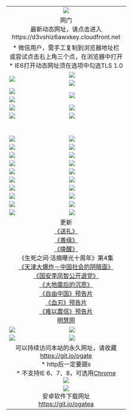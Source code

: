 ﻿<table>
  <tr></tr>
  <tr><td colspan=2 align=center><img src="https://cloud.githubusercontent.com/assets/11880933/13434984/f430fae2-e012-11e5-814f-c2df1e82b247.jpg" /></td></tr>
  <tr><td colspan=2 align=center>网门<br>最新动态网址，请点击进入
<br>https://d3vshiz6awxkey.cloudfront.net
    </td>
  </tr>
  <tr>
    <td colspan=2 align=center>* 微信用户，需手工复制到浏览器地址栏<br>或尝试点击右上角三个点，在浏览器中打开
    <br>* IE6打开动态网址须在选项中勾选TLS 1.0</td>
  </tr>
  <tr>
    <td rowspan=2><a href="https://d3vshiz6awxkey.cloudfront.net/ogUP.aspx?name=11DKC.mp4&list=11DKC" target="_blank"><img src="https://d3vshiz6awxkey.cloudfront.net/Up/11DKC1.jpg" /></a></td> 
    <td><div><a href="https://d3vshiz6awxkey.cloudfront.net/ogUP.aspx?name=LRWS.mp4&list=LRWS" target="_blank"><img src="https://d3vshiz6awxkey.cloudfront.net/Up/LRWS.jpg" /></a></td>
   </tr>
  <tr>
    <td><a href="https://d3vshiz6awxkey.cloudfront.net/ogNiceVedio.aspx" target="_blank"><img src="https://d3vshiz6awxkey.cloudfront.net/Up/11TGKDY.jpg" /></a></td>
  </tr>
  <tr>
    <td><a href="https://d3vshiz6awxkey.cloudfront.net/ogUP.aspx?name=JQR.mp4&count=2" target="_blank"><img src="https://d3vshiz6awxkey.cloudfront.net/Up/JQR.jpg" /></a></td>   
    <td rowspan=2><a href="https://d3vshiz6awxkey.cloudfront.net/ogUP.aspx?name=JP.mp4&count=9" target="_blank"><img src="https://d3vshiz6awxkey.cloudfront.net/Up/JP.jpg" /></td>
  </tr>
  <tr>
    <td><a href="https://d3vshiz6awxkey.cloudfront.net/ogUP.aspx?name=WH.mp4" target="_blank"><img src="https://d3vshiz6awxkey.cloudfront.net/Up/WH.jpg" /></a></td>
  </tr>
  <tr>
    <td><a href="https://d3vshiz6awxkey.cloudfront.net/ogUP.aspx?name=SSZJ.mp4&list=SSZJ" target="_blank"><img src="https://d3vshiz6awxkey.cloudfront.net/Up/SSZJ.jpg" /></a></td>
    <td><a href="https://d3vshiz6awxkey.cloudfront.net/ogUP.aspx?name=1XQK.mp4&count=13" target="_blank"><img src="https://d3vshiz6awxkey.cloudfront.net/Up/1XQK.jpg" /></a</td>
  </tr>
  <tr>
    <td><a href="https://d3vshiz6awxkey.cloudfront.net/ogUP.aspx?name=ZY.mp4&count=2015|16" target="_blank"><img src="https://d3vshiz6awxkey.cloudfront.net/Up/ZY.jpg" /></a</td>
    <td><a href="https://d3vshiz6awxkey.cloudfront.net/ogUP.aspx?name=XTFY.mp4&count=B|2,A|24" target="_blank"><img src="https://d3vshiz6awxkey.cloudfront.net/Up/XTFY.jpg" /></a></td>
  </tr>
  <tr height="40">
  </tr>
  <tr>
    <td><a href="https://d3vshiz6awxkey.cloudfront.net/ogUP.aspx?name=4SQQ.mp4&list=4SQQ" target="_blank"><img src="https://d3vshiz6awxkey.cloudfront.net/Up/4SQQ0.jpg"/></a></td>
    <td><a href="https://d3vshiz6awxkey.cloudfront.net/ogUP.aspx?name=4SHQ.mp4&list=4SHQ" target="_blank"><img src="https://d3vshiz6awxkey.cloudfront.net/Up/4SHQ0.jpg"/></a></td>
  </tr>
  <tr>
    <td><a href="https://d3vshiz6awxkey.cloudfront.net/ogUP.aspx?name=4SZG.mp4&list=4SZG" target="_blank"><img src="https://d3vshiz6awxkey.cloudfront.net/Up/4SZG0.jpg"/></a></td>
    <td><a href="https://d3vshiz6awxkey.cloudfront.net/ogUP.aspx?name=4SDJ.mp4&list=4SDJ" target="_blank"><img src="https://d3vshiz6awxkey.cloudfront.net/Up/4SDJ0.jpg"/></a></td>
  </tr>
  <tr>
    <td><a href="https://d3vshiz6awxkey.cloudfront.net/ogUP.aspx?name=4SGX.mp4&list=4SGX" target="_blank"><img src="https://d3vshiz6awxkey.cloudfront.net/Up/4SGX0.jpg"/></a></td>
    <td><a href="https://d3vshiz6awxkey.cloudfront.net/ogUP.aspx?name=4SHD.mp4&list=4SHD" target="_blank"><img src="https://d3vshiz6awxkey.cloudfront.net/Up/4SHD0.jpg"/></a></td>
  </tr>
  <tr>
    <td><a href="https://d3vshiz6awxkey.cloudfront.net/ogUP.aspx?name=4CTX.mp4&list=4CTX" target="_blank"><img src="https://d3vshiz6awxkey.cloudfront.net/Up/4CTX0.jpg"/></a></td>
    <td><a href="https://d3vshiz6awxkey.cloudfront.net/ogUP.aspx?name=4CWZ.mp4&list=4CWZ" target="_blank"><img src="https://d3vshiz6awxkey.cloudfront.net/Up/4CWZ0.jpg"/></a></td>
  </tr>
  <tr>
    <td><a href="https://d3vshiz6awxkey.cloudfront.net/onUP.aspx?name=https://d1lqqjldbsh7xo.cloudfront.net/" target="_blank"><img src="https://d3vshiz6awxkey.cloudfront.net/Up/0DTW.jpg"/></a></td>
    <td><a href="https://d3vshiz6awxkey.cloudfront.net/onUP.aspx?name=https://d240ns8up8earz.cloudfront.net/acenter/" target="_blank"><img src="https://d3vshiz6awxkey.cloudfront.net/Up/0TDW.jpg" /></a></td>
  </tr>
  <tr>
    <td><a href="https://d3vshiz6awxkey.cloudfront.net/onUP.aspx?name=https://d4508d6vomz2p.cloudfront.net/gb/nsc413.htm" target="_blank"><img src="https://d3vshiz6awxkey.cloudfront.net/Up/0DJY.jpg" /></a></td>
    <td><a href="https://d3vshiz6awxkey.cloudfront.net/onUP.aspx?name=https://dilo7bqpjb57y.cloudfront.net/xtr/gb/prog204.html" target="_blank"><img src="https://d3vshiz6awxkey.cloudfront.net/Up/0XTR.jpg" /></a></td>
  </tr>
  <tr>
    <td><a href="https://d3vshiz6awxkey.cloudfront.net/onUP.aspx?name=https://d3aj00iefsmfgc.cloudfront.net/" target="_blank"><img src="https://d3vshiz6awxkey.cloudfront.net/Up/0MHW.jpg" /></a></td>
    <td><a href="https://d3vshiz6awxkey.cloudfront.net/onUP.aspx?name=https://d20wz7qt14x5d2.cloudfront.net/" target="_blank"><img src="https://d3vshiz6awxkey.cloudfront.net/Up/0ZJW.jpg" /></a></td>
  </tr>
  <tr>
    <td><a href="https://d3vshiz6awxkey.cloudfront.net/ogUP.aspx?name=0FG.zip" target="_blank"><img src="https://d3vshiz6awxkey.cloudfront.net/Up/0FG.jpg" /></a></td>
    <td><a href="https://d3vshiz6awxkey.cloudfront.net/ogUP.aspx?name=0FGA.apk" target="_blank"><img src="https://d3vshiz6awxkey.cloudfront.net/Up/0FGA.jpg" /></a></td>
  </tr>
  <tr>
    <td><a href="https://d3vshiz6awxkey.cloudfront.net/ogUP.aspx?name=0U.zip" target="_blank"><img src="https://d3vshiz6awxkey.cloudfront.net/Up/0U.jpg" /></a></td>
    <td><a href="https://d3vshiz6awxkey.cloudfront.net/ogUP.aspx?name=0UA.apk" target="_blank"><img src="https://d3vshiz6awxkey.cloudfront.net/Up/0UA.jpg" /></a></td>
  </tr>
  <tr>
    <td><a href="https://d3vshiz6awxkey.cloudfront.net/ogUP.aspx?name=0iPPOTV.zip" target="_blank"><img src="https://d3vshiz6awxkey.cloudfront.net/Up/0iPPOTV.jpg" /></a></td>
    <td><a href="https://d3vshiz6awxkey.cloudfront.net/ogUP.aspx?name=0iNTD.apk" target="_blank"><img src="https://d3vshiz6awxkey.cloudfront.net/Up/0iNTD.jpg" /></a></td>
  </tr>
  <tr>
    <td colspan=2 align=center>更新<br>
      <a href="https://d3vshiz6awxkey.cloudfront.net/ogUP.aspx?name=4ESL.mp4" target="_blank">《送礼》</a><br>
      <a href="https://d3vshiz6awxkey.cloudfront.net/ogUP.aspx?name=4ESY.mp4" target="_blank">《善缘》</a><br>
      <a href="https://d3vshiz6awxkey.cloudfront.net/ogUP.aspx?name=4EHX.mp4" target="_blank">《唤醒》</a><br>
      《生死之间·活摘曝光十周年》第4集</a><br>
      <a href="https://d3vshiz6awxkey.cloudfront.net/ogUP.aspx?name=4TJDBZ.mp4" target="_blank">《天津大爆炸－中国社会的阴暗面》</a><br>
      <a href="https://d3vshiz6awxkey.cloudfront.net/ogUP.aspx?name=4LFZ.mp4" target="_blank">《国安李凤智公开退党》</a><br>
      <a href="https://d3vshiz6awxkey.cloudfront.net/ogUP.aspx?name=4DDZHDCS.mp4" target="_blank">《大地震后的沉思》</a><br>
      <a href="https://d3vshiz6awxkey.cloudfront.net/ogUP.aspx?name=11ZYZG0.mp4" target="_blank">《自由中国》预告片</a><br>
      <a href="https://d3vshiz6awxkey.cloudfront.net/ogUP.aspx?name=11XR.mp4" target="_blank">《血刃》预告片</a><br>
      <a href="https://d3vshiz6awxkey.cloudfront.net/ogUP.aspx?name=11NYZX.mp4&count=2" target="_blank">《难以置信》预告片</a><br>
      <a href="https://d3vshiz6awxkey.cloudfront.net/onUP.aspx?name=https://www.minghui.org/" target="_blank">明慧网</a></td>
    </td>
  </tr>
  <tr>
    <td><a href="https://d3vshiz6awxkey.cloudfront.net/ogNice.aspx" target="_blank"><img src="https://cloud.githubusercontent.com/assets/11880933/13720378/f84bb392-e841-11e5-8739-815049dd6ff8.jpg" /></a></td>
    <td><a href="https://d3vshiz6awxkey.cloudfront.net/onCO.aspx?ob=600事物&op=增删改&args=WH1~%23类型6新闻%7c%23类型6评论&mode=" target="_blank"><img src="https://cloud.githubusercontent.com/assets/11880933/13720380/04d76a16-e842-11e5-8833-e627daa88802.jpg" /></a></td> 
  </tr>
  <tr>
    <td><a href="https://d3vshiz6awxkey.cloudfront.net/ogDY.aspx" target="_blank"><img src="https://cloud.githubusercontent.com/assets/11880933/13720384/11817090-e842-11e5-9571-7dc2f1af9f42.jpg" /></a></td>
    <td><a href="https://d3vshiz6awxkey.cloudfront.net/ogST.aspx" target="_blank"><img src="https://cloud.githubusercontent.com/assets/11880933/13720385/1467ea3c-e842-11e5-86df-c96c9a556aaf.jpg" /></a></td> 
  </tr>
  <!--tr>
    <td colspan=2 align=center>
      <微信可扫描以下临时二维码<br/>https://bit.ly/1mBQHW8<br/><a href="https://d3vshiz6awxkey.cloudfront.net/Up/0WMGDL3.png" target="_blank"><img src="https://d3vshiz6awxkey.cloudfront.net/Up/0WMGD3.png"/></a>
  </tr-->
  <tr>
    <td colspan=2 align=center>可以持续访问本站的永久网址，请收藏<br/><a href="https://git.io/ogate" target="_blank">https://git.io/ogate</a><br/>* http后一定要跟s<br/>* 不支持IE 6、7、8，可选用<a href="http://www.odisk.org/Upload/0ChromePortable.zip">Chrome</a><br/><a href="https://d3vshiz6awxkey.cloudfront.net/Up/0WMGDL2.png" target="_blank"><img src="https://d3vshiz6awxkey.cloudfront.net/Up/0WMGD2.png"/></a></td>
  </tr>
  <tr>
    <td colspan=2 align=center><a href="https://d3vshiz6awxkey.cloudfront.net/ogUP.aspx?name=0oGate.apk" target="_blank"><img src="https://cloud.githubusercontent.com/assets/11880933/13720399/75e143ee-e842-11e5-9f0a-1421f423c80f.jpg" /></a><br>安卓软件下载网址<br><a href="https://git.io/ogatea">https://git.io/ogatea</a></td>
  </tr>
  <!--tr>
    <td colspan=2 align=center>可能失效的动态网址
    </td>
  </tr-->
</table>
